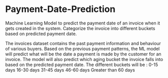 # Payment-Date-Prediction
Machine Learning Model to predict the payment date of an invoice when it gets created in the system.
Categorize the invoice into different buckets based on predicted payment date.

The invoices dataset contains the past payment information and behaviour of various buyers. Based on the previous payment patterns, the ML model will predict what will be the date a payment is made by the customer for an invoice.
The model will also predict which aging bucket the invoice falls into based on the predicted payment date.
The different buckets will be :
0-15 days
16-30 days
31-45 days
46-60 days
Greater than 60 days
